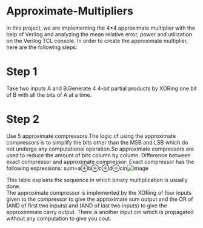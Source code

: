 # Approximate-Multipliers
In this project, we are implementing the 4*4 approximate multiplier with the help of Verilog and analyzing the mean relative error, power and utilization on the Verilog TCL console. 
In order to create the approximate multiplier, here are the following steps:
# Step 1
Take two inputs A and B.Generate 4 4-bit partial products by XORing one bit of B with all the bits of A at a time.
# Step 2
Use 5 approximate compressors.The logic of using the approximate compressors is to simplify the bits other than the MSB and LSB which do not undergo any computational operation.So approximate compressors are used to reduce the amount of bits column by column.
Difference between exact compressor and approximate compressor:
Exact compressor has the following expressions:
sum=a⊕b⊕c⊕d⊕cin![image](https://github.com/user-attachments/assets/fe6d83f9-805a-487a-b8a4-ba555a06205b)



  

                       
This table explains the sequence in which binary multiplication is usually done.  
The approximate compressor is implemented by the XORing of four inputs given to the compressor to give the approximate sum output and the OR of (AND of first two inputs) and (AND of last two inputs) to give the approximmate carry output. There is another input cin which is propagated without any computation to give you cout.


